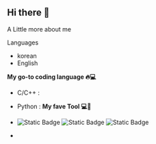 ## Hi there 👋
A Little more about me 

<!-- Core Keyword : 일상의 자동화 -->
Languages
- korean
- English

**My go-to coding language 🔥💻**
- C/C++ : 
- Python : 
**My fave Tool 💻💙**
- ![Static Badge](https://img.shields.io/badge/langchain-ai-pink)
  ![Static Badge](https://img.shields.io/badge/n8n-ai-pink)
  ![Static Badge](https://img.shields.io/badge/crewai-ai-pink)
  
- 

<!--
**supperhappie/supperhappie** is a ✨ _special_ ✨ repository because its `README.md` (this file) appears on your GitHub profile.

Here are some ideas to get you started:

- 🔭 I’m currently working on ...
- 🌱 I’m currently learning ...
- 👯 I’m looking to collaborate on ...
- 🤔 I’m looking for help with ...
- 💬 Ask me about ...
- 📫 How to reach me: ...
- 😄 Pronouns: ...
- ⚡ Fun fact: ...
-->
